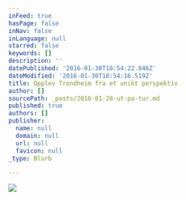 ```yaml
---
inFeed: true
hasPage: false
inNav: false
inLanguage: null
starred: false
keywords: []
description: ''
datePublished: '2016-01-30T18:54:22.846Z'
dateModified: '2016-01-30T18:54:16.519Z'
title: Opplev Trondheim fra et unikt perspektiv
author: []
sourcePath: _posts/2016-01-28-ut-pa-tur.md
published: true
authors: []
publisher:
  name: null
  domain: null
  url: null
  favicon: null
_type: Blurb

---
```

![](https://the-grid-user-content.s3-us-west-2.amazonaws.com/c093a3b0-96ab-43f7-836b-e3e8d7ffeeeb.JPG)